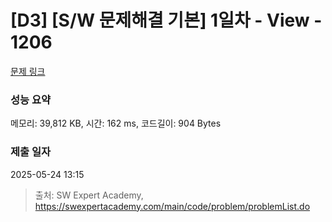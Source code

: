 # [D3] [S/W 문제해결 기본] 1일차 - View - 1206 

[문제 링크](https://swexpertacademy.com/main/code/problem/problemDetail.do?contestProbId=AV134DPqAA8CFAYh) 

### 성능 요약

메모리: 39,812 KB, 시간: 162 ms, 코드길이: 904 Bytes

### 제출 일자

2025-05-24 13:15



> 출처: SW Expert Academy, https://swexpertacademy.com/main/code/problem/problemList.do